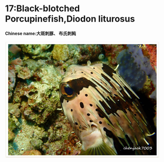 # 17:Black-blotched Porcupinefish,Diodon liturosus

#### Chinese name:大斑刺豚、 布氏刺鲀

![](../../.gitbook/assets/masked-porcuplinefish.jpg)

